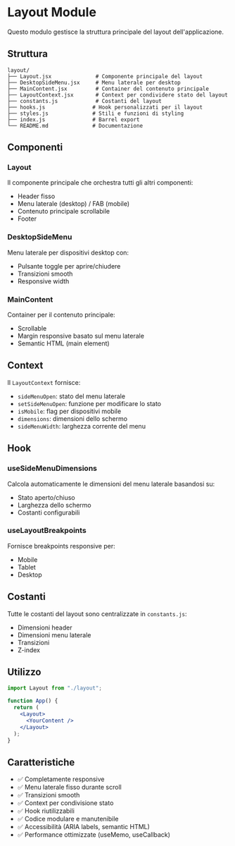 # Layout Module

Questo modulo gestisce la struttura principale del layout dell'applicazione.

## Struttura

```
layout/
├── Layout.jsx              # Componente principale del layout
├── DesktopSideMenu.jsx     # Menu laterale per desktop
├── MainContent.jsx         # Container del contenuto principale
├── LayoutContext.jsx       # Context per condividere stato del layout
├── constants.js            # Costanti del layout
├── hooks.js               # Hook personalizzati per il layout
├── styles.js              # Stili e funzioni di styling
├── index.js               # Barrel export
└── README.md              # Documentazione
```

## Componenti

### Layout

Il componente principale che orchestra tutti gli altri componenti:

- Header fisso
- Menu laterale (desktop) / FAB (mobile)
- Contenuto principale scrollabile
- Footer

### DesktopSideMenu

Menu laterale per dispositivi desktop con:

- Pulsante toggle per aprire/chiudere
- Transizioni smooth
- Responsive width

### MainContent

Container per il contenuto principale:

- Scrollable
- Margin responsive basato sul menu laterale
- Semantic HTML (main element)

## Context

Il `LayoutContext` fornisce:

- `sideMenuOpen`: stato del menu laterale
- `setSideMenuOpen`: funzione per modificare lo stato
- `isMobile`: flag per dispositivi mobile
- `dimensions`: dimensioni dello schermo
- `sideMenuWidth`: larghezza corrente del menu

## Hook

### useSideMenuDimensions

Calcola automaticamente le dimensioni del menu laterale basandosi su:

- Stato aperto/chiuso
- Larghezza dello schermo
- Costanti configurabili

### useLayoutBreakpoints

Fornisce breakpoints responsive per:

- Mobile
- Tablet
- Desktop

## Costanti

Tutte le costanti del layout sono centralizzate in `constants.js`:

- Dimensioni header
- Dimensioni menu laterale
- Transizioni
- Z-index

## Utilizzo

```jsx
import Layout from "./layout";

function App() {
  return (
    <Layout>
      <YourContent />
    </Layout>
  );
}
```

## Caratteristiche

- ✅ Completamente responsive
- ✅ Menu laterale fisso durante scroll
- ✅ Transizioni smooth
- ✅ Context per condivisione stato
- ✅ Hook riutilizzabili
- ✅ Codice modulare e manutenibile
- ✅ Accessibilità (ARIA labels, semantic HTML)
- ✅ Performance ottimizzate (useMemo, useCallback)
